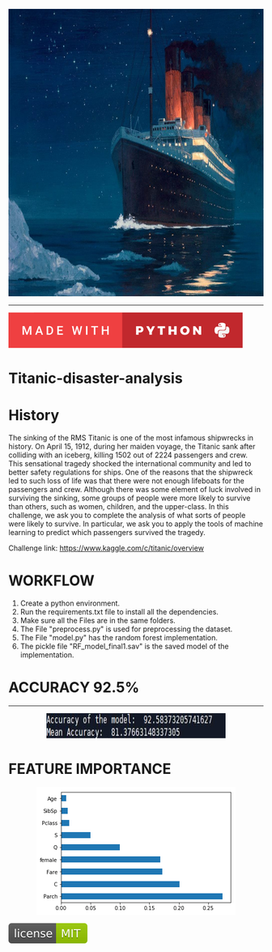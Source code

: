 <p align="center">
  <img width="1024" height="568" src="https://github.com/Raahul46/Titanic-disaster-analysis/blob/master/Images/Titanicpaint.jpg">
</p>
<hr></hr>

[![forthebadge made-with-python](https://github.com/Raahul46/Titanic-disaster-analysis/blob/master/Images/python%20badge.svg)](https://www.python.org/)

# Titanic-disaster-analysis

# History 
The sinking of the RMS Titanic is one of the most infamous shipwrecks in history.  On April 15, 1912, during her maiden voyage, the Titanic sank after colliding with an iceberg, killing 1502 out of 2224 passengers and crew. This sensational tragedy shocked the international community and led to better safety regulations for ships.  One of the reasons that the shipwreck led to such loss of life was that there were not enough lifeboats for the passengers and crew. Although there was some element of luck involved in surviving the sinking, some groups of people were more likely to survive than others, such as women, children, and the upper-class.  In this challenge, we ask you to complete the analysis of what sorts of people were likely to survive. In particular, we ask you to apply the tools of machine learning to predict which passengers survived the tragedy.

Challenge link: https://www.kaggle.com/c/titanic/overview

# WORKFLOW

1. Create a python environment.
2. Run the requirements.txt file to install all the dependencies.
3. Make sure all the Files are in the same folders.
4. The File "preprocess.py" is used for preprocessing the dataset.
5. The File "model.py" has the random forest implementation.
6. The pickle file "RF_model_final1.sav" is the saved model of the implementation.

# ACCURACY 92.5%
<hr></hr>
<p align="center">
  <img width="355" height="51" src="https://github.com/Raahul46/Titanic-disaster-analysis/blob/master/Images/final.png">
</p>

# FEATURE IMPORTANCE
<p align="center">
  <img width="394" height="252" src="https://github.com/Raahul46/Titanic-disaster-analysis/blob/master/Images/titanic.png">
</p>

[![MIT license](https://github.com/Raahul46/Titanic-disaster-analysis/blob/master/Images/mit.svg)](https://lbesson.mit-license.org/)
